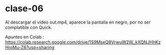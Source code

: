 # clase-06
Al descargar el video out.mp4, aparece la pantalla en negro, por no ser complatible con Quick. 

Apuntes en Colab : https://colab.research.google.com/drive/1S9MseQ8VrwuW2W_kXQNJHhKzHroMu-Z6?usp=sharing
